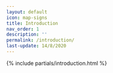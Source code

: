 ```yaml
---
layout: default
icon: map-signs
title: Introduction
nav_order: 1
description: ''
permalink: /introduction/
last-update: 14/8/2020
---
```


{% include partials/introduction.html %}